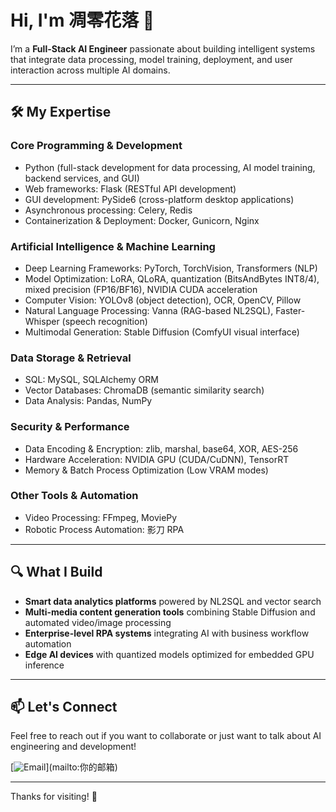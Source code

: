 # Hi, I'm 凋零花落 👋

I’m a **Full-Stack AI Engineer** passionate about building intelligent systems that integrate data processing, model training, deployment, and user interaction across multiple AI domains.

---

## 🛠️ My Expertise

### Core Programming & Development
- Python (full-stack development for data processing, AI model training, backend services, and GUI)
- Web frameworks: Flask (RESTful API development)
- GUI development: PySide6 (cross-platform desktop applications)
- Asynchronous processing: Celery, Redis
- Containerization & Deployment: Docker, Gunicorn, Nginx

### Artificial Intelligence & Machine Learning
- Deep Learning Frameworks: PyTorch, TorchVision, Transformers (NLP)
- Model Optimization: LoRA, QLoRA, quantization (BitsAndBytes INT8/4), mixed precision (FP16/BF16), NVIDIA CUDA acceleration
- Computer Vision: YOLOv8 (object detection), OCR, OpenCV, Pillow
- Natural Language Processing: Vanna (RAG-based NL2SQL), Faster-Whisper (speech recognition)
- Multimodal Generation: Stable Diffusion (ComfyUI visual interface)

### Data Storage & Retrieval
- SQL: MySQL, SQLAlchemy ORM
- Vector Databases: ChromaDB (semantic similarity search)
- Data Analysis: Pandas, NumPy

### Security & Performance
- Data Encoding & Encryption: zlib, marshal, base64, XOR, AES-256
- Hardware Acceleration: NVIDIA GPU (CUDA/CuDNN), TensorRT
- Memory & Batch Process Optimization (Low VRAM modes)

### Other Tools & Automation
- Video Processing: FFmpeg, MoviePy
- Robotic Process Automation: 影刀 RPA

---

## 🔍 What I Build

- **Smart data analytics platforms** powered by NL2SQL and vector search
- **Multi-media content generation tools** combining Stable Diffusion and automated video/image processing
- **Enterprise-level RPA systems** integrating AI with business workflow automation
- **Edge AI devices** with quantized models optimized for embedded GPU inference

---

## 📫 Let's Connect

Feel free to reach out if you want to collaborate or just want to talk about AI engineering and development!

[![Email]([https://img.shields.io/badge/Email-D14836?style=flat&logo=gmail&logoColor=white](https://mail.qq.com/cgi-bin/frame_html?sid=F5w8HyYbBF8BZjBY&r=4b902bf90fe3c09a768ac8bd46151863&lang=zh))](mailto:你的邮箱)

---

Thanks for visiting! 🚀
